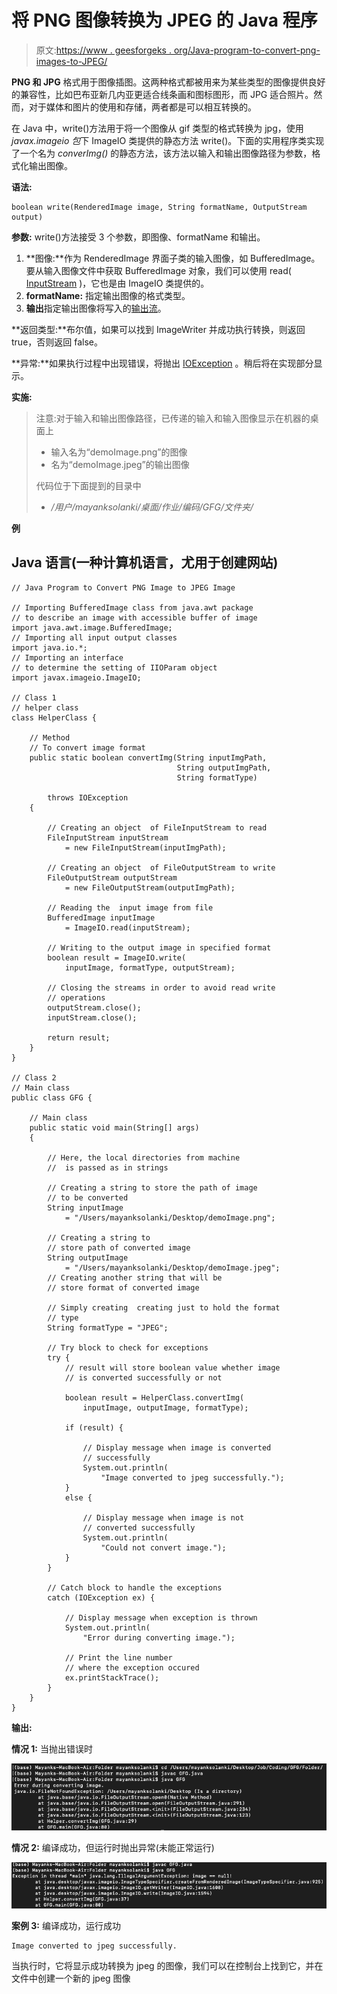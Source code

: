 # 将 PNG 图像转换为 JPEG 的 Java 程序

> 原文:[https://www . geesforgeks . org/Java-program-to-convert-png-images-to-JPEG/](https://www.geeksforgeeks.org/java-program-to-convert-png-images-to-jpeg/)

**PNG 和 JPG** 格式用于图像插图。这两种格式都被用来为某些类型的图像提供良好的兼容性，比如巴布亚新几内亚更适合线条画和图标图形，而 JPG 适合照片。然而，对于媒体和图片的使用和存储，两者都是可以相互转换的。

在 Java 中，write()方法用于将一个图像从 gif 类型的格式转换为 jpg，使用 *javax.imageio 包*下 ImageIO 类提供的静态方法 write()。下面的实用程序类实现了一个名为 *converImg()* 的静态方法，该方法以输入和输出图像路径为参数，格式化输出图像。

**语法:**

```
boolean write(RenderedImage image, String formatName, OutputStream output)
```

**参数:** write()方法接受 3 个参数，即图像、formatName 和输出。

1.  **图像:**作为 RenderedImage 界面子类的输入图像，如 BufferedImage。要从输入图像文件中获取 BufferedImage 对象，我们可以使用 read( [InputStream](https://www.geeksforgeeks.org/java-io-inputstream-class-in-java/) )，它也是由 ImageIO 类提供的。
2.  **formatName:** 指定输出图像的格式类型。
3.  **输出**指定输出图像将写入的[输出流](https://www.geeksforgeeks.org/java-io-outputstream-class-java/)。

**返回类型:**布尔值，如果可以找到 ImageWriter 并成功执行转换，则返回 true，否则返回 false。

**异常:**如果执行过程中出现错误，将抛出 [IOException](https://www.geeksforgeeks.org/why-does-bufferedreader-throw-ioexception-in-java/) 。稍后将在实现部分显示。

**实施:**

> 注意:对于输入和输出图像路径，已传递的输入和输入图像显示在机器的桌面上
> 
> *   输入名为“demoImage.png”的图像
> *   名为“demoImage.jpeg”的输出图像
> 
> 代码位于下面提到的目录中
> 
> *   */用户/mayanksolanki/桌面/作业/编码/GFG/文件夹/*

**例**

## Java 语言(一种计算机语言，尤用于创建网站)

```
// Java Program to Convert PNG Image to JPEG Image

// Importing BufferedImage class from java.awt package
// to describe an image with accessible buffer of image
import java.awt.image.BufferedImage;
// Importing all input output classes
import java.io.*;
// Importing an interface
// to determine the setting of IIOParam object
import javax.imageio.ImageIO;

// Class 1
// helper class
class HelperClass {

    // Method
    // To convert image format
    public static boolean convertImg(String inputImgPath,
                                     String outputImgPath,
                                     String formatType)

        throws IOException
    {

        // Creating an object  of FileInputStream to read
        FileInputStream inputStream
            = new FileInputStream(inputImgPath);

        // Creating an object  of FileOutputStream to write
        FileOutputStream outputStream
            = new FileOutputStream(outputImgPath);

        // Reading the  input image from file
        BufferedImage inputImage
            = ImageIO.read(inputStream);

        // Writing to the output image in specified format
        boolean result = ImageIO.write(
            inputImage, formatType, outputStream);

        // Closing the streams in order to avoid read write
        // operations
        outputStream.close();
        inputStream.close();

        return result;
    }
}

// Class 2
// Main class
public class GFG {

    // Main class
    public static void main(String[] args)
    {

        // Here, the local directories from machine
        //  is passed as in strings

        // Creating a string to store the path of image
        // to be converted
        String inputImage
            = "/Users/mayanksolanki/Desktop/demoImage.png";

        // Creating a string to
        // store path of converted image
        String outputImage
            = "/Users/mayanksolanki/Desktop/demoImage.jpeg";
        // Creating another string that will be
        // store format of converted image

        // Simply creating  creating just to hold the format
        // type
        String formatType = "JPEG";

        // Try block to check for exceptions
        try {
            // result will store boolean value whether image
            // is converted successfully or not

            boolean result = HelperClass.convertImg(
                inputImage, outputImage, formatType);

            if (result) {

                // Display message when image is converted
                // successfully
                System.out.println(
                    "Image converted to jpeg successfully.");
            }
            else {

                // Display message when image is not
                // converted successfully
                System.out.println(
                    "Could not convert image.");
            }
        }

        // Catch block to handle the exceptions
        catch (IOException ex) {

            // Display message when exception is thrown
            System.out.println(
                "Error during converting image.");

            // Print the line number
            // where the exception occured
            ex.printStackTrace();
        }
    }
}
```

**输出:**

**情况 1:** 当抛出错误时

![](img/8d71982cc73a541de096d7a1ef2b3b91.png)

**情况 2:** 编译成功，但运行时抛出异常(未能正常运行)

![](img/355bc244a61fc62b82494bf156c25b94.png)

**案例 3:** 编译成功，运行成功

```
Image converted to jpeg successfully.
```

当执行时，它将显示成功转换为 jpeg 的图像，我们可以在控制台上找到它，并在文件中创建一个新的 jpeg 图像